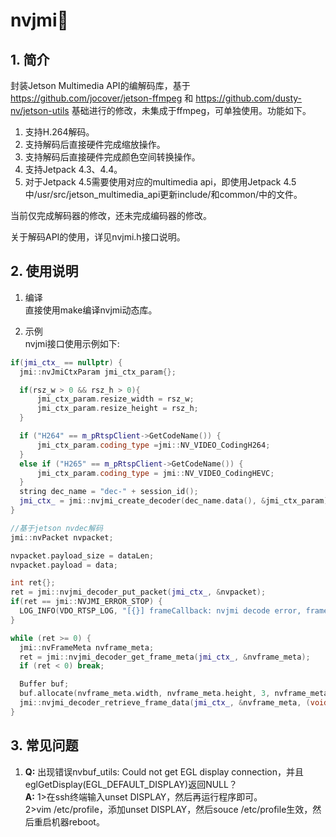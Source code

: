 # nvjmi:palm_tree:
## 1. 简介
  封装Jetson Multimedia API的编解码库，基于 https://github.com/jocover/jetson-ffmpeg 和 https://github.com/dusty-nv/jetson-utils 基础进行的修改，未集成于ffmpeg，可单独使用。功能如下。
  1. 支持H.264解码。
  2. 支持解码后直接硬件完成缩放操作。
  3. 支持解码后直接硬件完成颜色空间转换操作。
  4. 支持Jetpack 4.3、4.4。
  5. 对于Jetpack 4.5需要使用对应的multimedia api，即使用Jetpack 4.5中/usr/src/jetson_multimedia_api更新include/和common/中的文件。

  当前仅完成解码器的修改，还未完成编码器的修改。

  关于解码API的使用，详见nvjmi.h接口说明。

## 2. 使用说明  
  1. 编译  
  直接使用make编译nvjmi动态库。
  
  2. 示例  
  nvjmi接口使用示例如下:  
  ```cpp
  if(jmi_ctx_ == nullptr) {
    jmi::nvJmiCtxParam jmi_ctx_param{};

    if(rsz_w > 0 && rsz_h > 0){
        jmi_ctx_param.resize_width = rsz_w;
        jmi_ctx_param.resize_height = rsz_h;
    }

    if ("H264" == m_pRtspClient->GetCodeName()) {
        jmi_ctx_param.coding_type =jmi::NV_VIDEO_CodingH264;
    }
    else if ("H265" == m_pRtspClient->GetCodeName()) {
        jmi_ctx_param.coding_type = jmi::NV_VIDEO_CodingHEVC;
    }
    string dec_name = "dec-" + session_id();
    jmi_ctx_ = jmi::nvjmi_create_decoder(dec_name.data(), &jmi_ctx_param);
 }

 //基于jetson nvdec解码
 jmi::nvPacket nvpacket;

 nvpacket.payload_size = dataLen;
 nvpacket.payload = data;

 int ret{};
 ret = jmi::nvjmi_decoder_put_packet(jmi_ctx_, &nvpacket);
 if(ret == jmi::NVJMI_ERROR_STOP) {
    LOG_INFO(VDO_RTSP_LOG, "[{}] frameCallback: nvjmi decode error, frame callback EOF!", m_ip);
 }

 while (ret >= 0) {
    jmi::nvFrameMeta nvframe_meta;
    ret = jmi::nvjmi_decoder_get_frame_meta(jmi_ctx_, &nvframe_meta);
    if (ret < 0) break;

    Buffer buf;
    buf.allocate(nvframe_meta.width, nvframe_meta.height, 3, nvframe_meta.payload_size / nvframe_meta.height);
    jmi::nvjmi_decoder_retrieve_frame_data(jmi_ctx_, &nvframe_meta, (void*)buf.getData());     
 }
 ```
## 3. 常见问题
  1. **Q:** 出现错误nvbuf_utils: Could not get EGL display connection，并且eglGetDisplay(EGL_DEFAULT_DISPLAY)返回NULL？  
     **A:** 1>在ssh终端输入unset DISPLAY，然后再运行程序即可。  
            2>vim /etc/profile，添加unset DISPLAY，然后souce /etc/profile生效，然后重启机器reboot。
  
  




